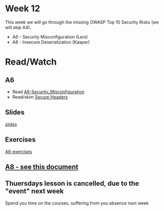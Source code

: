 # Week 12 

This week we will go through the missing OWASP Top 10 Security Risks (we will skip A4).

- A6 - Security Misconfiguration (Lars)
- A8 - Insecure Deserialization (Kasper)

# Read/Watch

## A6
- Read [A6-Security_Misconfiguration](https://www.owasp.org/index.php/Top_10-2017_A6-Security_Misconfiguration)
- Read/skim [Secure Headers](https://www.owasp.org/index.php/OWASP_Secure_Headers_Project#tab=Headers)

## Slides
[slides](https://docs.google.com/presentation/d/1AJcA21M40t5ngZEAIBUCksndV0yvNTPFo2WDBGprnxw/edit?usp=sharing)

## Exercises
[A6-exercises](https://docs.google.com/document/d/18QUl7zTJLlHCY8FmFJtFzBAITFawTLfAlGdhHlsX1gE/edit?usp=sharing)

## [A8 - see this document](Deserialization.md)



## Thuersdays lesson is cancelled, due to the "event" next week
Spend you time on the courses, suffering from you absence next week



